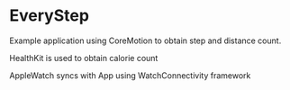 # EveryStep

Example application using CoreMotion to obtain step and distance count.

HealthKit is used to obtain calorie count

AppleWatch syncs with App using WatchConnectivity framework
